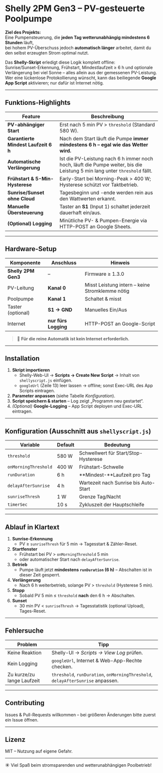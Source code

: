 # Shelly 2PM Gen3 – PV-gesteuerte Poolpumpe

**Ziel des Projekts:**  
Eine Pumpensteuerung, die **jeden Tag wetterunabhängig mindestens 6 Stunden** läuft,  
bei hohem PV-Überschuss jedoch **automatisch länger** arbeitet, damit du den selbst erzeugten Strom optimal nutzt.

Das **Shelly-Skript** erledigt diese Logik komplett offline:  
Sunrise/Sunset-Erkennung, Frühstart, Mindestlaufzeit ≥ 6 h und optionale Verlängerung bei viel Sonne – alles allein aus der gemessenen PV-Leistung.  
Wer eine lückenlose Protokollierung wünscht, kann das beiliegende **Google App Script** aktivieren; nur dafür ist Internet nötig.

---

## Funktions-Highlights

| Feature | Beschreibung |
|---------|--------------|
| **PV-abhängiger Start** | Erst nach 5 min PV > `threshold` (Standard 580 W). |
| **Garantierte Mindest Laufzeit 6 h** | Nach dem Start läuft die Pumpe **immer mindestens 6 h – egal wie das Wetter wird.** |
| **Automatische Verlängerung** | Ist die PV-Leistung nach 6 h immer noch hoch, läuft die Pumpe weiter, bis die Leistung 5 min lang unter `threshold` fällt. |
| **Frühstart & 5-Min-Hysterese** | Early-Start bei Morning-Peak > 400 W; Hysterese schützt vor Taktbetrieb. |
| **Sunrise/Sunset ohne Cloud** | Tagesbeginn und -ende werden rein aus den Wattwerten erkannt. |
| **Manuelle Übersteuerung** | Taster an **S1** (Input 1) schaltet jederzeit dauerhaft ein/aus. |
| **(Optional) Logging** | Minütliche PV- & Pumpen-Energie via HTTP-POST an Google Sheets. |

---

## Hardware-Setup

| Komponente | Anschluss | Hinweis |
|------------|-----------|---------|
| **Shelly 2PM Gen3** | – | Firmware ≥ 1.3.0 |
| PV-Leitung | **Kanal 0** | Misst Leistung intern – keine Stromklemme nötig |
| Poolpumpe | **Kanal 1** | Schaltet & misst |
| Taster (optional) | **S1 → GND** | Manuelles Ein/Aus |
| Internet | **nur fürs Logging** | HTTP-POST an Google-Script |

> 🔌 **Für die reine Automatik ist kein Internet erforderlich.**

---

## Installation

1. **Skript importieren**  
   * Shelly-Web-UI → **Scripts → Create New Script** → Inhalt von `shellyscript.js` einfügen.  
   * `googleUrl` (Zeile 13) leer lassen → offline; sonst Exec-URL des App Scripts eintragen.
2. **Parameter anpassen** (siehe Tabelle *Konfiguration*).  
3. **Script speichern & starten** – Log zeigt „Programm neu gestartet“.  
4. *(Optional)* **Google-Logging** – App Script deployen und Exec-URL eintragen.

---

## Konfiguration (Ausschnitt aus `shellyscript.js`)

| Variable | Default | Bedeutung |
|----------|---------|-----------|
| `threshold` | 580 W | Schwellwert für Start/Stop-Hysterese |
| `onMorningThreshold` | 400 W | Frühstart-Schwelle |
| `runDuration` | 6 h | **Mindest-**Laufzeit pro Tag |
| `delayAfterSunrise` | 4 h | Wartezeit nach Sunrise bis Auto-Start |
| `sunriseThresh` | 1 W | Grenze Tag/Nacht |
| `timerSec` | 10 s | Zykluszeit der Hauptschleife |

---

## Ablauf in Klartext

1. **Sunrise-Erkennung**  
   * PV ≥ `sunriseThresh` für 5 min → Tagesstart & Zähler-Reset.  
2. **Startfenster**  
   * Frühstart bei PV > `onMorningThreshold` 5 min  
   * oder automatischer Start nach `delayAfterSunrise`.  
3. **Betrieb**  
   * Pumpe läuft jetzt **mindestens `runDuration` (6 h)** – Abschalten ist in dieser Zeit gesperrt.  
4. **Verlängerung**  
   * Nach 6 h weiterbetrieb, solange PV > `threshold` (Hysterese 5 min).  
5. **Stopp**  
   * Sobald PV 5 min ≤ `threshold` **nach** den 6 h → Abschalten.  
6. **Sunset**  
   * 30 min PV < `sunriseThresh` → Tagesstatistik (optional Upload), Tages-Reset.

---

## Fehlersuche

| Problem | Tipp |
|---------|------|
| Keine Reaktion | Shelly-UI → *Scripts → View Log* prüfen. |
| Kein Logging | `googleUrl`, Internet & Web-App-Rechte checken. |
| Zu kurze/zu lange Laufzeit | `threshold`, `runDuration`, `onMorningThreshold`, `delayAfterSunrise` anpassen. |

---

## Contributing

Issues & Pull-Requests willkommen – bei größeren Änderungen bitte zuerst ein Issue öffnen.

---

## Lizenz

MIT – Nutzung auf eigene Gefahr.

---

☀️ Viel Spaß beim stromsparenden und wetterunabhängigen Poolbetrieb!
